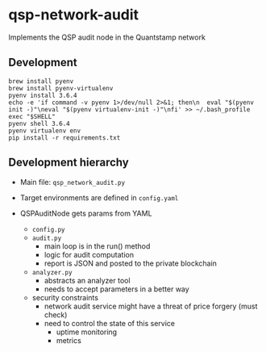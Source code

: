 # qsp-network-audit
Implements the QSP audit node in the Quantstamp network

## Development

```
brew install pyenv
brew install pyenv-virtualenv
pyenv install 3.6.4
echo -e 'if command -v pyenv 1>/dev/null 2>&1; then\n  eval "$(pyenv init -)"\neval "$(pyenv virtualenv-init -)"\nfi' >> ~/.bash_profile
exec "$SHELL"
pyenv shell 3.6.4
pyenv virtualenv env
pip install -r requirements.txt
```

## Development hierarchy 

* Main file: `qsp_network_audit.py`

* Target environments are defined in `config.yaml`

* QSPAuditNode gets params from YAML
  - `config.py`
  - `audit.py`
    - main loop is in the run() method
    - logic for audit computation
    - report is JSON and posted to the private blockchain
  - `analyzer.py`
    - abstracts an analyzer tool
    - needs to accept parameters in a better way
  - security constraints
    - network audit service might have a threat of price forgery (must check)
    - need to control the state of this service
      - uptime monitoring
      - metrics

